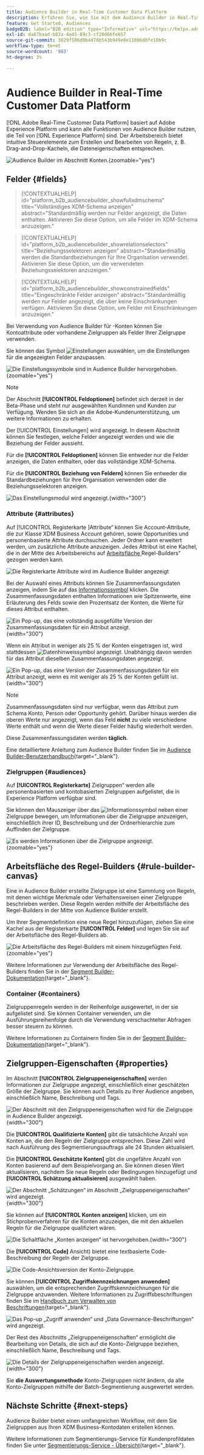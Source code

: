 ```yaml
---
title: Audience Builder in Real-Time Customer Data Platform
description: Erfahren Sie, wie Sie mit dem Audience Builder in Real-Time Customer Data Platform Zielgruppen erstellen.
feature: Get Started, Audiences
badgeB2B: label="B2B edition" type="Informative" url="https://helpx.adobe.com/legal/product-descriptions/real-time-customer-data-platform-b2b-edition-prime-and-ultimate-packages.html newtab=true"
exl-id: da87baad-b82a-4a45-89c3-cf20d66fe657
source-git-commit: 3829f506d0b4d78b543b949e8e11806d8fe10b9c
workflow-type: tm+mt
source-wordcount: '983'
ht-degree: 3%

---
```


# Audience Builder in Real-Time Customer Data Platform

[!DNL Adobe Real-Time Customer Data Platform] basiert auf Adobe Experience Platform und kann alle Funktionen von Audience Builder nutzen, die Teil von [!DNL Experience Platform] sind. Der Arbeitsbereich bietet intuitive Steuerelemente zum Erstellen und Bearbeiten von Regeln, z. B. Drag-and-Drop-Kacheln, die Dateneigenschaften entsprechen.

![Audience Builder im Abschnitt Konten.](../assets/segmentation/audience-builder/audience-builder.png){zoomable="yes"}

## Felder {#fields}

>[!CONTEXTUALHELP]
>id="platform_b2b_audiencebuilder_showfullxdmschema"
>title="Vollständiges XDM-Schema anzeigen"
>abstract="Standardmäßig werden nur Felder angezeigt, die Daten enthalten. Aktivieren Sie diese Option, um alle Felder im XDM-Schema anzuzeigen."

>[!CONTEXTUALHELP]
>id="platform_b2b_audiencebuilder_showrelationselectors"
>title="Beziehungsselektoren anzeigen"
>abstract="Standardmäßig werden die Standardbeziehungen für Ihre Organisation verwendet. Aktivieren Sie diese Option, um die verwendeten Beziehungsselektoren anzuzeigen."

>[!CONTEXTUALHELP]
>id="platform_b2b_audiencebuilder_showconstrainedfields"
>title="Eingeschränkte Felder anzeigen"
>abstract="Standardmäßig werden nur Felder angezeigt, die über keine Einschränkungen verfügen. Aktivieren Sie diese Option, um Felder mit Einschränkungen anzuzeigen."

Bei Verwendung von Audience Builder für -Konten können Sie Kontoattribute oder vorhandene Zielgruppen als Felder Ihrer Zielgruppe verwenden.

Sie können das Symbol ![Einstellungen](../../images/icons/settings.png) auswählen, um die Einstellungen für die angezeigten Felder anzupassen.

![Die Einstellungssymbole sind in Audience Builder hervorgehoben.](../assets/segmentation/audience-builder/select-settings.png){zoomable="yes"}

>[!NOTE]
>
>Der Abschnitt **[!UICONTROL Feldoptionen]** befindet sich derzeit in der Beta-Phase und steht nur ausgewählten Kundinnen und Kunden zur Verfügung. Wenden Sie sich an die Adobe-Kundenunterstützung, um weitere Informationen zu erhalten.

Der [!UICONTROL Einstellungen] wird angezeigt. In diesem Abschnitt können Sie festlegen, welche Felder angezeigt werden und wie die Beziehung der Felder aussieht.

Für die **[!UICONTROL Feldoptionen]** können Sie entweder nur die Felder anzeigen, die Daten enthalten, oder das vollständige XDM-Schema.

Für die **[!UICONTROL Beziehung von Feldern]** können Sie entweder die Standardbeziehungen für Ihre Organisation verwenden oder die Beziehungsselektoren anzeigen.

![Das Einstellungsmodul wird angezeigt.](../assets/segmentation/audience-builder/settings.png){width="300"}

### Attribute {#attributes}

Auf [!UICONTROL  Registerkarte ]Attribute“ können Sie Account-Attribute, die zur Klasse XDM Business Account gehören, sowie Opportunities und personenbasierte Attribute durchsuchen. Jeder Ordner kann erweitert werden, um zusätzliche Attribute anzuzeigen. Jedes Attribut ist eine Kachel, die in der Mitte des Arbeitsbereichs auf [ Arbeitsfläche ](#rule-builder-canvas)Regel-Builders“ gezogen werden kann.

![Die Registerkarte Attribute wird im Audience Builder angezeigt](../assets/segmentation/audience-builder/attributes.png)

Bei der Auswahl eines Attributs können Sie Zusammenfassungsdaten anzeigen, indem Sie auf das [Informationssymbol](../../images/icons/info.png) klicken. Die Zusammenfassungsdaten enthalten Informationen wie Spitzenwerte, eine Erläuterung des Felds sowie den Prozentsatz der Konten, die Werte für dieses Attribut enthalten.

![Ein Pop-up, das eine vollständig ausgefüllte Version der Zusammenfassungsdaten für ein Attribut anzeigt.](../assets/segmentation/audience-builder/full-summary-data.png){width="300"}

Wenn ein Attribut in weniger als 25 % der Konten eingetragen ist, wird stattdessen ![Datenhinweissymbol](../../images/icons/data-notice.png) angezeigt. Unabhängig davon werden für das Attribut dieselben Zusammenfassungsdaten angezeigt.

![Ein Pop-up, das eine Version der Zusammenfassungsdaten für ein Attribut anzeigt, wenn es mit weniger als 25 % der Konten gefüllt ist.](../assets/segmentation/audience-builder/empty-summary-data.png){width="300"}

>[!NOTE]
>
>Zusammenfassungsdaten sind nur verfügbar, wenn das Attribut zum Schema Konto, Person oder Opportunity gehört. Darüber hinaus werden die oberen Werte nur angezeigt, wenn das Feld **nicht** zu viele verschiedene Werte enthält und wenn die Werte dieser Felder häufig wiederholt werden.
>
>Diese Zusammenfassungsdaten werden **täglich**.

Eine detailliertere Anleitung zum Audience Builder finden Sie im [Audience Builder-Benutzerhandbuch](../../segmentation/ui/segment-builder.md){target="_blank"}.

### Zielgruppen {#audiences}

Auf **[!UICONTROL Registerkarte]** Zielgruppen“ werden alle personenbasierten und kontobasierten Zielgruppen aufgelistet, die in Experience Platform verfügbar sind.

Sie können den Mauszeiger über das ![Informationssymbol](../../images/icons/info.png) neben einer Zielgruppe bewegen, um Informationen über die Zielgruppe anzuzeigen, einschließlich ihrer ID, Beschreibung und der Ordnerhierarchie zum Auffinden der Zielgruppe.

![Es werden Informationen über die Zielgruppe angezeigt.](../assets/segmentation/audience-builder/audience-information.png){zoomable="yes"}

## Arbeitsfläche des Regel-Builders {#rule-builder-canvas}

Eine in Audience Builder erstellte Zielgruppe ist eine Sammlung von Regeln, mit denen wichtige Merkmale oder Verhaltensweisen einer Zielgruppe beschrieben werden. Diese Regeln werden mithilfe der Arbeitsfläche des Regel-Builders in der Mitte von Audience Builder erstellt.

Um Ihrer Segmentdefinition eine neue Regel hinzuzufügen, ziehen Sie eine Kachel aus der Registerkarte **[!UICONTROL Felder]** und legen Sie sie auf der Arbeitsfläche des Regel-Builders ab.

![Die Arbeitsfläche des Regel-Builders mit einem hinzugefügten Feld.](../assets/segmentation/audience-builder/added-field.png){zoomable="yes"}

Weitere Informationen zur Verwendung der Arbeitsfläche des Regel-Builders finden Sie in der [Segment Builder-Dokumentation](../../segmentation/ui/segment-builder.md#rule-builder-canvas){target="_blank"}.

### Container {#containers}

Zielgruppenregeln werden in der Reihenfolge ausgewertet, in der sie aufgelistet sind. Sie können Container verwenden, um die Ausführungsreihenfolge durch die Verwendung verschachtelter Abfragen besser steuern zu können.

Weitere Informationen zu Containern finden Sie in der [Segment Builder-Dokumentation](../../segmentation/ui/segment-builder.md#containers){target="_blank"}.

## Zielgruppen-Eigenschaften {#properties}

Im Abschnitt **[!UICONTROL Zielgruppeneigenschaften]** werden Informationen zur Zielgruppe angezeigt, einschließlich einer geschätzten Größe der Zielgruppe. Sie können auch Details zu Ihrer Audience angeben, einschließlich Name, Beschreibung und Tags.

![Der Abschnitt mit den Zielgruppeneigenschaften wird für die Zielgruppe in Audience Builder angezeigt.](../assets/segmentation/audience-builder/audience-properties.png){width="300"}

Die **[!UICONTROL Qualifizierte Konten]** gibt die tatsächliche Anzahl von Konten an, die den Regeln der Zielgruppe entsprechen. Diese Zahl wird nach Ausführung des Segmentierungsauftrags alle 24 Stunden aktualisiert.

Die **[!UICONTROL Geschätzte Konten]** gibt die ungefähre Anzahl von Konten basierend auf dem Beispielvorgang an. Sie können diesen Wert aktualisieren, nachdem Sie neue Regeln oder Bedingungen hinzugefügt und **[!UICONTROL Schätzung aktualisieren]** ausgewählt haben.

![Der Abschnitt „Schätzungen“ im Abschnitt „Zielgruppeneigenschaften“ wird angezeigt.](../assets/segmentation/audience-builder/account-estimates.png){width="300"}

Sie können auf **[!UICONTROL Konten anzeigen]** klicken, um ein Stichprobenverfahren für die Konten anzuzeigen, die mit den aktuellen Regeln für die Zielgruppe qualifiziert wären.

![Die Schaltfläche „Konten anzeigen“ ist hervorgehoben.](../assets/segmentation/audience-builder/view-accounts.png){width="300"}

Die **[!UICONTROL Code]** Ansicht) bietet eine textbasierte Code-Beschreibung der Regeln der Zielgruppe.

![Die Code-Ansichtsversion der Konto-Zielgruppe.](../assets/segmentation/audience-builder/code-view.png)

Sie können **[!UICONTROL Zugriffskennzeichnungen anwenden]** auswählen, um die entsprechenden Zugriffskennzeichnungen für die Zielgruppe anzuwenden. Weitere Informationen zu Zugriffsbeschriftungen finden Sie im [Handbuch zum Verwalten von Beschriftungen](../../access-control/abac/ui/labels.md){target="_blank"}.

![Das Pop-up „Zugriff anwenden“ und „Data Governance-Beschriftungen“ wird angezeigt.](../assets/segmentation/audience-builder/apply-access-labels.png)

Der Rest des Abschnitts „Zielgruppeneigenschaften“ ermöglicht die Bearbeitung von Details, die sich auf die Konto-Zielgruppe beziehen, einschließlich Name, Beschreibung und Tags.

![Die Details der Zielgruppeneigenschaften werden angezeigt.](../assets/segmentation/audience-builder/audience-details.png){width="300"}

Sie **die Auswertungsmethode** Konto-Zielgruppen nicht ändern, da alle Konto-Zielgruppen mithilfe der Batch-Segmentierung ausgewertet werden.

## Nächste Schritte {#next-steps}

Audience Builder bietet einen umfangreichen Workflow, mit dem Sie Zielgruppen aus Ihren XDM Business-Kontodaten erstellen können.

Weitere Informationen zum Segmentierungs-Service für Kundenprofildaten finden Sie unter [Segmentierungs-Service - Übersicht](../../segmentation/home.md){target="_blank"}.
